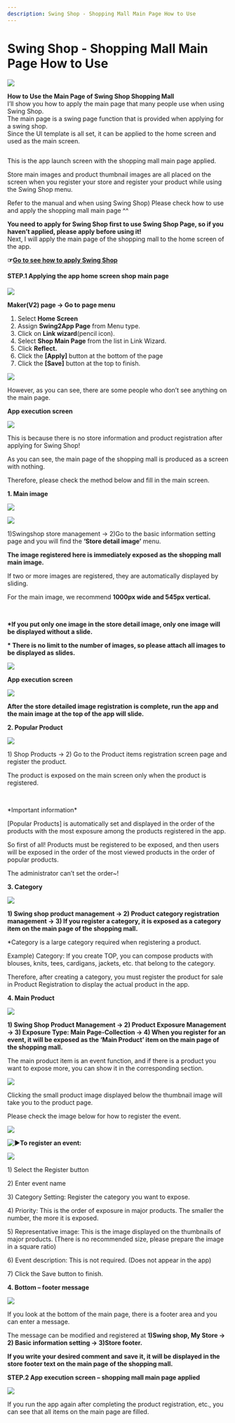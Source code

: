 ```yaml
---
description: Swing Shop - Shopping Mall Main Page How to Use
---
```


# Swing Shop - Shopping Mall Main Page How to Use

![](https://support.swing2app.com/wp-content/uploads/2020/10/Shop4.png)

**How to Use the Main Page of Swing Shop Shopping Mall**\
&#x20;I’ll show you how to apply the main page that many people use when using Swing Shop.\
The main page is a swing page function that is provided when applying for a swing shop.\
Since the UI template is all set, it can be applied to the home screen and used as the main screen.

<figure><img src="../../.gitbook/assets/Group-2g85@3x.png" alt=""><figcaption></figcaption></figure>

This is the app launch screen with the shopping mall main page applied.

Store main images and product thumbnail images are all placed on the screen when you register your store and register your product while using the Swing Shop menu.

Refer to the manual and when using Swing Shop) Please check how to use and apply the shopping mall main page ^^



**You need to apply for Swing Shop first to use Swing Shop Page, so if you haven’t applied, please apply before using it!**\
Next, I will apply the main page of the shopping mall to the home screen of the app.

**☞**[**Go to see how to apply Swing Shop**](../aff-program/apply.md)

#### **STEP.1 Applying the app home screen shop main page**

![](https://support.swing2app.com/wp-content/uploads/2018/11/basic3.png)

**Maker(V2) page → Go to page menu**

1. Select **Home Screen**
2. Assign **Swing2App Page** from Menu type.
3. Click on **Link wizard**(pencil icon).
4. Select **Shop Main Page** from the list in Link Wizard.
5. Click **Reflect.**
6. Click the **\[Apply]** button at the bottom of the page
7. Click the **\[Save]** button at the top to finish.

![](https://wp.swing2app.co.kr/wp-content/uploads/2020/07/%EC%BA%A1%EC%B2%98.png)

However, as you can see, there are some people who don’t see anything on the main page.

**App execution screen**

![](https://support.swing2app.com/wp-content/uploads/2020/10/Group-1984@3x.png)

This is because there is no store information and product registration after applying for Swing Shop!

As you can see, the main page of the shopping mall is produced as a screen with nothing.

Therefore, please check the method below and fill in the main screen.



**1. Main image**

![](https://support.swing2app.com/wp-content/uploads/2018/11/basic.png)

![](https://support.swing2app.com/wp-content/uploads/2020/10/uddk.png)

1\)Swingshop store management → 2)Go to the basic information setting page and you will find the **‘Store detail image’** menu.

**The image registered here is immediately exposed as the shopping mall main image.**

If two or more images are registered, they are automatically displayed by sliding.

For the main image, we recommend **1000px wide and 545px vertical.**

**​**

**\*If you put only one image in the store detail image, only one image will be displayed without a slide.**

**\* There is no limit to the number of images, so please attach all images to be displayed as slides.**

![](https://wp.swing2app.co.kr/wp-content/uploads/2018/09/%ED%99%94%EC%82%B4%ED%91%9C-3.png)

**App execution screen**

![](https://support.swing2app.com/wp-content/uploads/2018/11/ezgif.com-gif-maker-8.gif)

**After the store detailed image registration is complete, run the app and the main image at the top of the app will slide.**



**2. Popular Product**

![](https://support.swing2app.com/wp-content/uploads/2020/10/mobpop@3x.png)

1\) Shop Products → 2) Go to the Product items registration screen page and register the product.

The product is exposed on the main screen only when the product is registered.

​

\*Important information\*

\[Popular Products] is automatically set and displayed in the order of the products with the most exposure among the products registered in the app.

So first of all! Products must be registered to be exposed, and then users will be exposed in the order of the most viewed products in the order of popular products.

The administrator can’t set the order\~!



**3. Category**

![](https://support.swing2app.com/wp-content/uploads/2020/10/Group-2020.png)

**1) Swing shop product management → 2) Product category registration management → 3) If you register a category, it is exposed as a category item on the main page of the shopping mall.**

\*Category is a large category required when registering a product.

Example) Category: If you create TOP, you can compose products with blouses, knits, tees, cardigans, jackets, etc. that belong to the category.

Therefore, after creating a category, you must register the product for sale in Product Registration to display the actual product in the app.



**4. Main Product**

![](https://support.swing2app.com/wp-content/uploads/2020/10/Group-2021.png)

**1) Swing Shop Product Management → 2) Product Exposure Management → 3) Exposure Type: Main Page-Collection → 4) When you register for an event, it will be exposed as the ‘Main Product’ item on the main page of the shopping mall.**

The main product item is an event function, and if there is a product you want to expose more, you can show it in the corresponding section.

![](https://support.swing2app.com/wp-content/uploads/2020/10/ezgif.com-gif-maker-9.gif)

Clicking the small product image displayed below the thumbnail image will take you to the product page.

Please check the image below for how to register the event.

![](https://wp.swing2app.co.kr/wp-content/uploads/2018/09/%ED%99%94%EC%82%B4%ED%91%9C-3.png)

<img src="https://s.w.org/images/core/emoji/11/svg/25b6.svg" alt="▶" data-size="line">**To register an event:**

![](https://support.swing2app.com/wp-content/uploads/2018/11/shopcat1.png)

1\) Select the Register button

2\) Enter event name

3\) Category Setting: Register the category you want to expose.

4\) Priority: This is the order of exposure in major products. The smaller the number, the more it is exposed.

5\) Representative image: This is the image displayed on the thumbnails of major products. (There is no recommended size, please prepare the image in a square ratio)

6\) Event description: This is not required. (Does not appear in the app)

7\) Click the Save button to finish.



**4. Bottom – footer message**

![](https://support.swing2app.com/wp-content/uploads/2020/10/mkdd.png)

If you look at the bottom of the main page, there is a footer area and you can enter a message.

The message can be modified and registered at **1)Swing shop, My Store → 2) Basic information setting → 3)Store footer.**

**If you write your desired comment and save it, it will be displayed in the store footer text on the main page of the shopping mall.**





**STEP.2 App execution screen – shopping mall main page applied**

![](https://support.swing2app.com/wp-content/uploads/2020/10/ezgif.com-gif-maker-10.gif)

If you run the app again after completing the product registration, etc., you can see that all items on the main page are filled.
